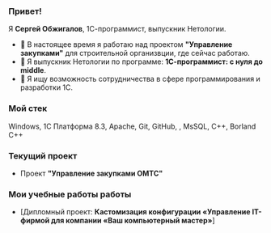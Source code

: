 ### Привет!

Я **Сергей Обжигалов**, 1С-программист, выпускник Нетологии.

- 🔭 В настоящее время я работаю над проектом **"Управление закупками"** для строительной организвции, где сейчас работаю.
- 🌱 Я выпускник Нетологии по программе: **1С-программист: с нуля до middle**.
- 👯 Я ищу возможность сотрудничества в сфере программирования и разработки 1С.

### Мой стек

Windows, 1С Платформа 8.3, Apache, Git, GitHub, , MsSQL, С++, Borland C++

### Текущий проект
- Проект **"Управление закупками ОМТС"**

### Мои учебные работы работы
- [Дипломный проект: **Кастомизация конфигурации «Управление IT-фирмой для компании «Ваш компьютерный мастер»**]
